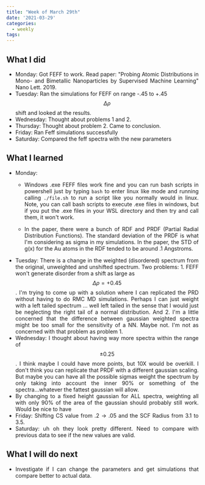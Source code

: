 ```yaml
---
title: "Week of March 29th"
date: '2021-03-29'
categories:
  - weekly
tags:
---
```


<div style="text-align: justify">

## What I did
- Monday: Got FEFF to work. Read paper: "Probing Atomic Distributions in Mono- and Bimetallic Nanoparticles by Supervised Machine Learning" Nano Lett. 2019.
- Tuesday: Ran the simulations for FEFF on range -.45 to +.45 $$\Delta\rho$$ shift and looked at the results.
- Wednesday: Thought about problems 1 and 2. 
- Thursday: Thought about problem 2. Came to conclusion.
- Friday: Ran Feff simulations successfully
- Saturday: Compared the feff spectra with the new parameters

## What I learned
- Monday: 
  - Windows .exe FEFF files work fine and you can run bash scripts in powershell just by typing `bash` to enter linux like mode and running calling `./file.sh` to run a script like you normally would in linux. Note, you can call bash scripts to execute .exe files in windows, but if you put the .exe files in your WSL directory and then try and call them, it won't work. 

  - In the paper, there were a bunch of RDF and PRDF (Partial Radial Distribution Functions). The standard deviation of the PRDF is what I'm considering as sigma in my simulations. In the paper, the STD of g(x) for the Au atoms in the RDF tended to be around .1 Angstroms.
- Tuesday: There is a change in the weighted (disordered) spectrum from the original, unweighted and unshifted spectrum. Two problems: 1. FEFF won't generate disorder from a shift as large as $$\Delta\rho=+0.45$$. I'm trying to come up with a solution where I can replicated the PRD without having to do RMC MD simulations. Perhaps I can just weight with a left tailed spectrum ... well left tailed in the sense that I would just be neglecting the right tail of a normal distribution. And 2. I'm a little concerned that the difference between gaussian weighted spectra might be too small for the sensitivity of a NN. Maybe not. I'm not as concerned with that problem as problem 1.
- Wednesday: I thought about having way more spectra within the range of $$\pm0.25$$. I think maybe I could have more points, but 10X would be overkill. I don't think you can replicate that PRDF with a different gaussian scaling. But maybe you can have all the possible sigmas weight the spectrum by only taking into account the inner 90% or something of the spectra...whatever the fattest gaussian will allow.
- By changing to a fixed height gaussian for ALL spectra, weighting all with only 90% of the area of the gaussian should probably still work. Would be nice to have 
- Friday: Shifting CS value from .2 -> .05 and the SCF Radius from 3.1 to 3.5.
- Saturday: uh oh they look pretty different. Need to compare with previous data to see if the new values are valid.

## What I will do next
- Investigate if I can change the parameters and get simulations that compare better to actual data.

</div>
